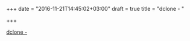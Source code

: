 +++
date = "2016-11-21T14:45:02+03:00"
draft = true
title = "dclone -  "

+++

<p><a href="https://t.co/vnSxnwIXlF">dclone -  </a></p>
